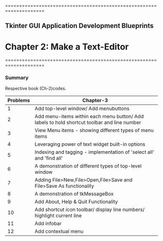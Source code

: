 ====================================================================
## Tkinter GUI Application Development Blueprints
# Chapter 2: Make a Text-Editor
====================================================================

### Summary
Respective book (Ch-2)codes.

Problems | Chapter-3
--- | --- 
1 | Add top-level window/ Add menubuttons 
2 | Add menu-items within each menu button/ Add labels to hold shortcut toolbar and line number 
3 | View Menu items - showing different types of menu items 
4 | Leveraging power of text widget built-in options
5 | Indexing and tagging - implementation of 'select all' and 'find all' 
6 | A demonstration of different types of top-level window
7 | Adding File>New,File>Open,File>Save and File>Save As functionality
8 | A demonstration of tkMessageBox
9 | Add About, Help & Quit Functionality 
10 | Add shortcut icon toolbar/ display line numbers/ highlight current line 
11 | Add infobar
12 | Add contextual menu 


